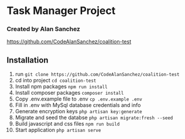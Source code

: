 # Task Manager Project

### Created by Alan Sanchez

https://github.com/CodeAlanSanchez/coalition-test

## Installation

1. run `git clone https://github.com/CodeAlanSanchez/coalition-test`
2. cd into project `cd coalition-test`
3. Install npm packages `npm run install`
4. Install composer packages `composer install`
5. Copy .env.example file to .env `cp .env.example .env`
6. Fill in .env with MySql database credentials and info
7. Generate encryption keys `php artisan key:generate`
8. Migrate and seed the databse `php artisan migrate:fresh --seed`
9. Build javascript and css files `npm run build`
10. Start application `php artisan serve`
